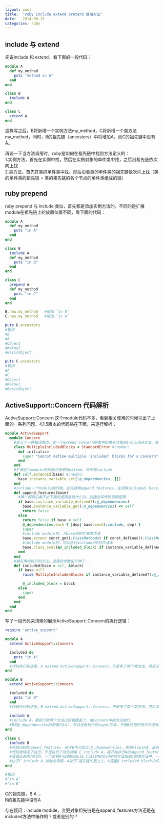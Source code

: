 ```yaml
---
layout: post
title:  "ruby include extend pretend 使用方法"
date:   2014-09-12
categories: ruby
---
```


## include 与 extend
先说include 和 extend，看下面的一段代码：     

```ruby
module A
  def my_method
    puts "method in A"
  end
end

class B
  include A
end

class C
  extend A
end
```
这样写之后，B将新增一个实例方法my_method，C将新增一个类方法my_method，同时，B的祖先链（ancestors）中将增加A，而C的祖先链中没有A。      


再谈一下当方法调用时，ruby是如何在祖先链中找到方法定义的：      
1.实例方法，首先在实例中找，然后在实例对象的单件类中找，之后沿祖先链依次向上找    
2.类方法，首先在类的单件类中找，然后沿着类的单件类的祖先链依次向上找（类的单件类的祖先链 = 类的祖先链的各个节点的单件类组成的链）    

## ruby prepend
ruby prepend 与 include 类似，首先都是添加实例方法的，不同的是扩展module在祖先链上的放置位置不同，看下面的代码：   

```ruby
module A
  def my_method
    puts "in A"
  end
end

class B
  include A
  def my_method
    puts "in B"
  end
end

class C
  prepend A
  def my_method
    puts "in C"
  end
end

B.new.my_method   #输出 ‘in B’
C.new.my_method   #输出 ‘in A’

puts B.ancestors
#输出
#B
#A
#Object
#Kernel
#BasicObject

puts C.ancestors
#输出
#A
#C
#Object
#Kernel
#BasicObject
```

## ActiveSupport::Concern 代码解析
ActiveSupport::Concern 这个module代码不多，看到相关使用的时候引出了上面的一系列问题，4.1.5版本的代码贴在下面，来逐行解析：    

```ruby
module ActiveSupport
  module Concern
    #定义了一种错误类型，在一个extend Concern的类中如果多次使用included方法，会报这个异常
    class MultipleIncludedBlocks < StandardError #:nodoc:
      def initialize
        super "Cannot define multiple 'included' blocks for a Concern"
      end
    end
    #扩展这个module的时候注意使用extend，而不是include
    def self.extended(base) #:nodoc:
      base.instance_variable_set(:@_dependencies, [])
    end
    #include一个module的时候，会先调用append_features，在调用included，base为外层发起调用的module或class
    def append_features(base)
      #第一眼真心看不出下面的逻辑是做什么的，后面会写代码说明逻辑
      if base.instance_variable_defined?(:@_dependencies)
        base.instance_variable_get(:@_dependencies) << self
        return false
      else
        return false if base < self
        @_dependencies.each { |dep| base.send(:include, dep) }
        super
        #include module时，为base同时扩展类方法
        base.extend const_get(:ClassMethods) if const_defined?(:ClassMethods)
        #include module时，可以执行included中的方法体
        base.class_eval(&@_included_block) if instance_variable_defined?(:@_included_block)
      end
    end
    #被引用时执行的方法，这里的参数设计神了...
    def included(base = nil, &block)
      if base.nil?
        raise MultipleIncludedBlocks if instance_variable_defined?(:@_included_block)

        @_included_block = block
      else
        super
      end
    end
  end
end
```

写了一段代码来清晰的展示ActiveSupport::Concern的执行逻辑：    

```ruby
require 'active_support'

module A
  extend ActiveSupport::Concern

  included do 
    puts "in A"
  end
  #代码执行到这里，A extend ActiveSupport::Concern，于是多了两个类方法，然后又执行了included方法，A的变量@_included_block里面有了待执行的方法
end

module B
  extend ActiveSupport::Concern

  included do
    puts "in B"
  end
  #代码执行到这里，B extend ActiveSupport::Concern，于是多了两个类方法，然后又执行了included方法，B的变量@_included_block里面有了待执行的方法
  
  include A
  #include A，要执行的两个方法已经被覆盖了，由Concern中的方法取代，
  #B的@_dependencies的的值为[A]，并且没有执行到super方法，于是B的祖先链中并没有A（推测祖先链的改变是在append_features super里面做的）
end

class C
  include B
  #先执行B的append_features，由于B中已定义:@_dependencies，来到else分支，此时还没有执行super方法，故C < B 为false，
  #代码继续向下执行，于是执行了动态调用 C include A，再开始执行A的append_features...不再赘述分支逻辑
  #后面还有两句代码，一个是将A与B的module ClassMethod中的方法加到C的类方法中，一个是执行@_included_block中的方法体，
  #由于C include A 被动态调用，A处于C祖先链的更上方，A变量@_included_block中的方法体先被执行
end

#输出
#‘in A’
#‘in B’
```

C的祖先链，B A ...      
B的祖先链中没有A      

存在疑问：include module，变更对象祖先链是在append_features方法还是在included方法中操作的？或者是别的？



